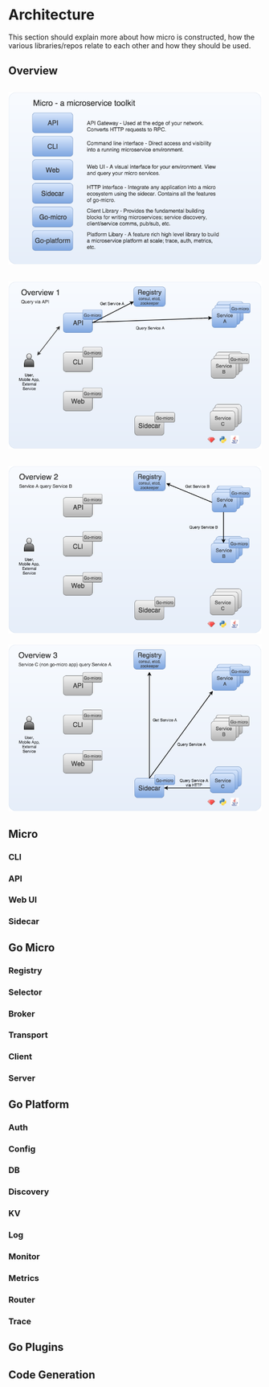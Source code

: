 # Architecture

This section should explain more about how micro is constructed, how the various libraries/repos relate to each other 
and how they should be used.

## Overview

![Micro](micro.png)
-

![Overview1](overview1.png)
-

![Overview2](overview2.png)
-

![Overview3](overview3.png)

## Micro

### CLI

### API

### Web UI

### Sidecar

## Go Micro

### Registry

### Selector

### Broker

### Transport

### Client

### Server

## Go Platform

### Auth

### Config

### DB

### Discovery

### KV

### Log

### Monitor

### Metrics

### Router

### Trace

## Go Plugins

## Code Generation
